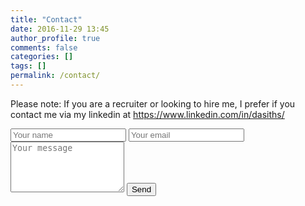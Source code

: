 ```yaml
---
title: "Contact"
date: 2016-11-29 13:45
author_profile: true
comments: false
categories: []
tags: []
permalink: /contact/
---
```

Please note: If you are a recruiter or looking to hire me, I prefer if you contact me via my linkedin at <a href="https://www.linkedin.com/in/dasiths/" target="_blank">https://www.linkedin.com/in/dasiths/</a>

<form action="https://formspree.io/dasiths@hotmail.com" method="POST">
    <input type="text" name="name" placeholder="Your name">
    <input type="email" name="_replyto" placeholder="Your email">
	<textarea name="message" placeholder="Your message" rows="5"></textarea>
	<input type="text" name="_gotcha" style="display:none" />
    <input type="submit" value="Send">
</form>
